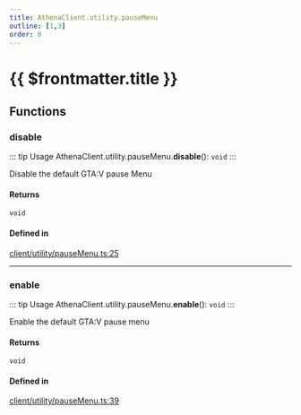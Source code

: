 ```yaml
---
title: AthenaClient.utility.pauseMenu
outline: [1,3]
order: 0
---
```


# {{ $frontmatter.title }}


## Functions

### disable

::: tip Usage
AthenaClient.utility.pauseMenu.**disable**(): `void`
:::

Disable the default GTA:V pause Menu

#### Returns

`void`

#### Defined in

[client/utility/pauseMenu.ts:25](https://github.com/Stuyk/altv-athena/blob/a06179b/src/core/client/utility/pauseMenu.ts#L25)

___

### enable

::: tip Usage
AthenaClient.utility.pauseMenu.**enable**(): `void`
:::

Enable the default GTA:V pause menu

#### Returns

`void`

#### Defined in

[client/utility/pauseMenu.ts:39](https://github.com/Stuyk/altv-athena/blob/a06179b/src/core/client/utility/pauseMenu.ts#L39)
